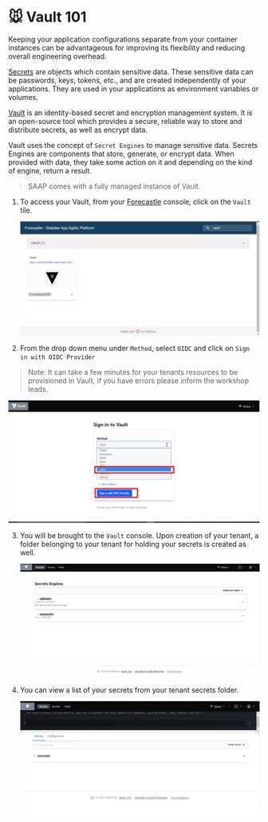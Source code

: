 # 🐭 Vault 101

Keeping your application configurations separate from your container instances can be advantageous for improving its flexibility and reducing overall engineering overhead.

[Secrets](https://kubernetes.io/docs/concepts/configuration/secret/) are objects which contain sensitive data. These sensitive data can be passwords, keys, tokens, etc., and are created independently of your applications. They are used in your applications as environment variables or volumes. 

[Vault](https://www.vaultproject.io/docs) is an identity-based secret and encryption management system. It is an open-source tool which provides a secure, reliable way to store and distribute secrets, as well as encrypt data.

Vault uses the concept of `Secret Engines` to manage sensitive data. Secrets Engines are components that store, generate, or encrypt data. When provided with data, they take some action on it and depending on the kind of engine, return a result.
    
   > SAAP comes with a fully managed instance of Vault. 
    
1. To access your Vault, from your [Forecastle](https://forecastle-stakater-forecastle.apps.devtest.vxdqgl7u.kubeapp.cloud) console, click on the `Vault` tile.

   ![Forecastle-Vault](./images/forecastle-vault.png)

2. From the drop down menu under `Method`, select `OIDC` and click on `Sign in with OIDC Provider`

  > Note: It can take a few minutes for your tenants resources to be provisioned in Vault, if you have errors please inform the workshop leads.   

![Vault-ocic-login](./images/vault-ocic-login.png)

3. You will be brought to the `Vault` console. Upon creation of your tenant, a folder belonging to your tenant for holding your secrets is created as well.

   ![Vault-home](./images/vault-home.png)

4. You can view a list of your secrets from your tenant secrets folder.

   ![Vault-MongoDB](./images/vault-mongodb.png)
